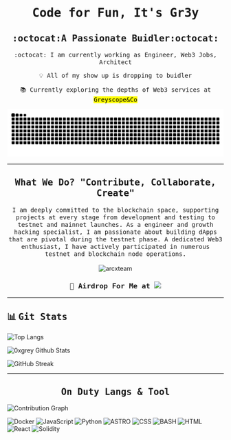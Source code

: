 <h1 align="center"><samp>Code for Fun, It's Gr3y</h1>
<h2 align="center"><samp>:octocat:A Passionate Buidler:octocat:</h2>

<p align="center">
  <samp>:octocat: I am currently working as Engineer, Web3 Jobs, Architect<p align="center">
  <samp>💡 All of my show up is dropping to buidler<p align="center">
  <samp>📚 Currently exploring the depths of Web3 services at <mark>Greyscope&Co</mark> <p align="center">
</p>

<picture>
  <source media="(prefers-color-scheme: dark)" srcset="https://raw.githubusercontent.com/arcxteam/arcxteam/main/dist/animations/github-snake-dark.svg" />
  <source media="(prefers-color-scheme: light)" srcset="https://raw.githubusercontent.com/arcxteam/arcxteam/main/dist/animations/github-snake.svg" />
  <img alt="github-snake" src="https://raw.githubusercontent.com/arcxteam/arcxteam/main/dist/animations/github-snake.svg" />
</picture>

***

<h2 align="center"><samp>What We Do? "Contribute, Collaborate, Create"</h2>
<p align="center">
  <samp>I am deeply committed to the blockchain space, supporting projects at every stage from development and testing to testnet and mainnet launches. As a engineer and growth hacking specialist, I am passionate about building dApps that are pivotal during the testnet phase. A dedicated Web3 enthusiast, I have actively participated in numerous testnet and blockchain node operations.
  </samp>
  <br> <br>
  <img src="https://komarev.com/ghpvc/?username=arcxteam&label=Profile%20views&color=8a2be2&style=flat" alt="arcxteam" />
</p>

<h3 align="center"><samp>📧 Airdrop For Me at <img src="https://img.shields.io/badge/email_-cuan@greyscope.xyz-8a2be2"/></h3>
  
***

## 📊 <samp>Git Stats

![Top Langs](https://github-readme-stats.vercel.app/api/top-langs/?username=arcxteam&layout=compact&theme=dark&bg_color=0d1116&title_color=8A2BE2&text_color=fef000&icon_color=fef000&hide_border=true&card_width=470)

![0xgrey Github Stats](https://github-readme-stats.vercel.app/api?username=arcxteam&hide=contribs,prs&show_icons=true&bg_color=0d1116&title_color=8a2be2&text_color=fef000&icon_color=8a2be2&hide_border=true)

![GitHub Streak](https://github-readme-streak-stats.herokuapp.com?user=arcxteam&theme=yellowdark&date_format=j%20M%5B%20Y%5D&card_width=470&card_height=120&background=000000)

***

<h2 align="center"><samp>On Duty Langs & Tool</h2>

![Contribution Graph](https://github-readme-activity-graph.vercel.app/graph?username=arcxteam&bg_color=0d1116&color=fef000&line=8a2be2&point=fef000&area=true&hide_border=true)

![Docker](https://img.shields.io/badge/Docker-2496ED?style=for-the-badge&logo=docker&logoColor=white)
![JavaScript](https://img.shields.io/badge/JavaScript-F7DF1E?style=for-the-badge&logo=javascript&logoColor=black)
![Python](https://img.shields.io/badge/Python-3670A0?style=for-the-badge&logo=python&logoColor=fef000)
![ASTRO](https://img.shields.io/badge/Astro-ff8c00?style=for-the-badge&logo=astro&logoColor=black)
![CSS](https://img.shields.io/badge/Tailwind_CSS-38B2AC?style=for-the-badge&logo=tailwind-css&logoColor=white)
![BASH](https://img.shields.io/badge/Shell_Script-66ff00?style=for-the-badge&logo=gnu-bash&logoColor=black)
![HTML](https://img.shields.io/badge/HTML5-E34F26?style=for-the-badge&logo=html5&logoColor=white)
![React](https://img.shields.io/badge/React-20232A?style=for-the-badge&logo=react&logoColor=61DAFB)
![Solidity](https://img.shields.io/badge/Solidity-e6e6e6?style=for-the-badge&logo=solidity&logoColor=black)
